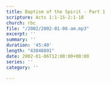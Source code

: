```yaml
---
title: Baptism of the Spirit - Part 1
scripture: Acts 1:1-15-2:1-18
church: rbc
file: "/2002/2002-01-06-am.mp3"
excerpt: ''
summary: ''
duration: '45:40'
length: "43848891"
date: 2002-01-06T12:00:00+00:00
series: ''
category: ''

---
```

